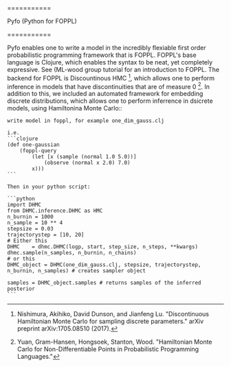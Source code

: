 ===========

Pyfo (Python for FOPPL)

===========

Pyfo enables one to write a model in the incredibly flexiable first order probabilistic programming framework
that is FOPPL. FOPPL's base language is Clojure, which enables the syntax to be neat, yet completely expressive. See
(ML-wood group tutorial for an introduction to FOPPL. The backend for FOPPL is Discountinous HMC [^fn1], which allows one to
perform inference in models that have discontinuities that are of measure 0 [^fn2]. In addition to this, we included an
automated framework for embedding discrete distributions, which allows one to perform inferrence in dsicrete models,
using Hamiltonina Monte Carlo::

    write model in foppl, for example one_dim_gauss.clj

    i.e.
    ```clojure
    (def one-gaussian
        (foppl-query
            (let [x (sample (normal 1.0 5.0))]
                (observe (normal x 2.0) 7.0)
            x)))
    ```

    Then in your python script:

    ```python
    import DHMC
    from DHMC.inference.DHMC as HMC
    n_burnin = 1000
    n_sample = 10 ** 4
    stepsize = 0.03
    trajectorystep = [10, 20]
    # Either this
    DHMC    = dhmc.DHMC(logp, start, step_size, n_steps, **kwargs)
    dhmc.sample(n_samples, n_burnin, n_chains)
    # or this
    DHMC_object = DHMC(one_dim_gauss.clj, stepsize, trajectorystep, n_burnin, n_samples) # creates sampler object

    samples = DHMC_object.samples # returns samples of the inferred posterior
    ```



[^fn1]: Nishimura, Akihiko, David Dunson, and Jianfeng Lu. "Discontinuous Hamiltonian Monte Carlo for sampling discrete parameters." arXiv preprint arXiv:1705.08510 (2017).

[^fn2]: Yuan, Gram-Hansen, Hongsoek, Stanton, Wood. "Hamiltonian Monte Carlo for Non-Differentiable Points in Probabilistic Programming Languages."